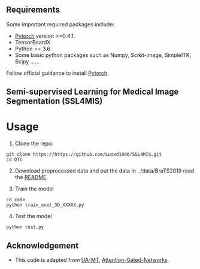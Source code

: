 ## Requirements
Some important required packages include:
* [Pytorch][torch_link] version >=0.4.1.
* TensorBoardX
* Python == 3.6 
* Some basic python packages such as Numpy, Scikit-image, SimpleITK, Scipy ......

Follow official guidance to install [Pytorch][torch_link].

[torch_link]:https://pytorch.org/

## Semi-supervised Learning for Medical Image Segmentation (**SSL4MIS**)

# Usage

1. Clone the repo:
```
git clone https://https://github.com/Luoxd1996/SSL4MIS.git 
cd DTC
```
2. Download proprocessed data and put the data in ../data/BraTS2019 read the [README](https://github.com/Luoxd1996/DTC/tree/master/data/BraTS2019/README).

3. Train the model
```
cd code
python train_unet_3D_XXXXX.py
```

4. Test the model
```
python test.py
```

## Acknowledgement
* This code is adapted from [UA-MT](https://github.com/yulequan/UA-MT), [Attention-Gated-Networks](https://github.com/ozan-oktay/Attention-Gated-Networks). 

